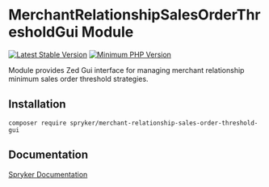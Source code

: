 # MerchantRelationshipSalesOrderThresholdGui Module
[![Latest Stable Version](https://poser.pugx.org/spryker/merchant-relationship-sales-order-threshold-gui/v/stable.svg)](https://packagist.org/packages/spryker/merchant-relationship-sales-order-threshold-gui)
[![Minimum PHP Version](https://img.shields.io/badge/php-%3E%3D%207.3-8892BF.svg)](https://php.net/)

Module provides Zed Gui interface for managing merchant relationship minimum sales order threshold strategies.

## Installation

```
composer require spryker/merchant-relationship-sales-order-threshold-gui
```

## Documentation

[Spryker Documentation](https://academy.spryker.com/developing_with_spryker/module_guide/modules.html)
